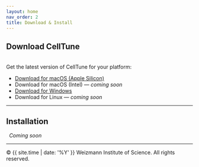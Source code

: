 ```yaml
---
layout: home
nav_order: 2
title: Download & Install
---
```


## Download CellTune
&nbsp;  
Get the latest version of CellTune for your platform:

- [Download for macOS (Apple Silicon)](https://www.dropbox.com/scl/fi/8e5uv62gmf9io14n8xqaw/CellTune.dmg?rlkey=w0s9bxyw3gitquaudoyt13azy&dl=0)
- Download for macOS (Intel) — *coming soon*
- [Download for Windows](https://www.dropbox.com/scl/fi/1bloi4q2tzftk8nbtmrrd/CellTuneSetup.exe?rlkey=ae02io9lykjkft8et51akm8b7&dl=0)
- Download for Linux — *coming soon*


---

## Installation
&nbsp;
*Coming soon*

---
© {{ site.time | date: '%Y' }} Weizmann Institute of Science. All rights reserved.
